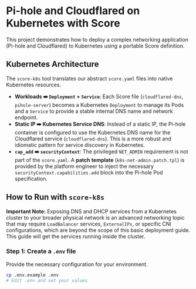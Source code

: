 # Pi-hole and Cloudflared on Kubernetes with Score

This project demonstrates how to deploy a complex networking application (Pi-hole and Cloudflared) to Kubernetes using a portable Score definition.

## Kubernetes Architecture

The `score-k8s` tool translates our abstract `score.yaml` files into native Kubernetes resources.

*   **Workloads ➡️ `Deployment` + `Service`**: Each Score file (`cloudflared-dns`, `pihole-server`) becomes a Kubernetes `Deployment` to manage its Pods and a `Service` to provide a stable internal DNS name and network endpoint.
*   **Static IP ➡️ Kubernetes Service DNS**: Instead of a static IP, the Pi-hole container is configured to use the Kubernetes DNS name for the Cloudflared service (`cloudflared-dns`). This is a more robust and idiomatic pattern for service discovery in Kubernetes.
*   **`cap_add` ➡️ `securityContext`**: The privileged `NET_ADMIN` requirement is not part of the `score.yaml`. A **patch template** (`k8s-net-admin.patch.tpl`) is provided by the platform engineer to inject the necessary `securityContext.capabilities.add` block into the Pi-hole Pod specification.

## How to Run with `score-k8s`

**Important Note:** Exposing DNS and DHCP services from a Kubernetes cluster to your broader physical network is an advanced networking topic that may require `LoadBalancer` services, `ExternalIPs`, or specific CNI configurations, which are beyond the scope of this basic deployment guide. This guide will get the services running inside the cluster.

### Step 1: Create a `.env` file
Provide the necessary configuration for your environment.
```bash
cp .env.example .env
# Edit .env and set your values